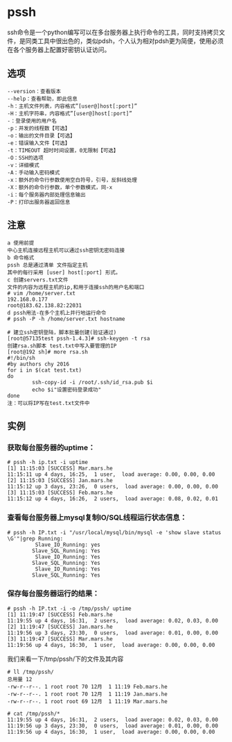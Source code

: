 # pssh

ssh命令是一个python编写可以在多台服务器上执行命令的工具，同时支持拷贝文件，是同类工具中很出色的，类似pdsh，个人认为相对pdsh更为简便，使用必须在各个服务器上配置好密钥认证访问。

## 选项

	--version：查看版本
	--help：查看帮助，即此信息
	-h：主机文件列表，内容格式”[user@]host[:port]”
	-H：主机字符串，内容格式”[user@]host[:port]”
	-：登录使用的用户名
	-p：并发的线程数【可选】
	-o：输出的文件目录【可选】
	-e：错误输入文件【可选】
	-t：TIMEOUT 超时时间设置，0无限制【可选】
	-O：SSH的选项
	-v：详细模式
	-A：手动输入密码模式
	-x：额外的命令行参数使用空白符号，引号，反斜线处理
	-X：额外的命令行参数，单个参数模式，同-x
	-i：每个服务器内部处理信息输出
	-P：打印出服务器返回信息

## 注意
	a 使用前提
	中心主机连接远程主机可以通过ssh密钥无密码连接
	b 命令格式
	pssh 总是通过清单 文件指定主机
	其中的每行采用 [user] host[:port] 形式。
	c 创建servers.txt文件
	文件的内容为远程主机的ip,和用于连接ssh的用户名和端口
	# vim /home/server.txt
	192.168.0.177
	root@183.62.138.82:22031
	d pssh用法-在多个主机上并行地运行命令
	# pssh -P -h /home/server.txt hostname

~~~
# 建立ssh密钥登陆，脚本批量创建(验证通过)
[root@57135test pssh-1.4.3]# ssh-keygen -t rsa
创建rsa.sh脚本 test.txt中写入要管理的IP
[root@192 sh]# more rsa.sh 
#!/bin/sh
#by authors chy 2016
for i in $(cat test.txt)
do
        ssh-copy-id -i /root/.ssh/id_rsa.pub $i
        echo $i"设置密码登录成功"
done
注：可以将IP写在test.txt文件中
~~~

## 实例

### 获取每台服务器的uptime：

	# pssh -h ip.txt -i uptime
	[1] 11:15:03 [SUCCESS] Mar.mars.he
	11:15:11 up 4 days, 16:25,  1 user,  load average: 0.00, 0.00, 0.00
	[2] 11:15:03 [SUCCESS] Jan.mars.he
	11:15:12 up 3 days, 23:26,  0 users,  load average: 0.00, 0.00, 0.00
	[3] 11:15:03 [SUCCESS] Feb.mars.he
	11:15:12 up 4 days, 16:26,  2 users,  load average: 0.08, 0.02, 0.01

### 查看每台服务器上mysql复制IO/SQL线程运行状态信息：

	# pssh -h IP.txt -i "/usr/local/mysql/bin/mysql -e 'show slave status \G'"|grep Running:
             Slave_IO_Running: yes
            Slave_SQL_Running: Yes
             Slave_IO_Running: Yes
            Slave_SQL_Running: Yes
             Slave_IO_Running: Yes
            Slave_SQL_Running: Yes

### 保存每台服务器运行的结果：

	# pssh -h IP.txt -i -o /tmp/pssh/ uptime
	[1] 11:19:47 [SUCCESS] Feb.mars.he
	11:19:55 up 4 days, 16:31,  2 users,  load average: 0.02, 0.03, 0.00
	[2] 11:19:47 [SUCCESS] Jan.mars.he
	11:19:56 up 3 days, 23:30,  0 users,  load average: 0.01, 0.00, 0.00
	[3] 11:19:47 [SUCCESS] Mar.mars.he
	11:19:56 up 4 days, 16:30,  1 user,  load average: 0.00, 0.00, 0.00

我们来看一下/tmp/pssh/下的文件及其内容

	# ll /tmp/pssh/
	总用量 12
	-rw-r--r--. 1 root root 70 12月  1 11:19 Feb.mars.he
	-rw-r--r--. 1 root root 70 12月  1 11:19 Jan.mars.he
	-rw-r--r--. 1 root root 69 12月  1 11:19 Mar.mars.he
	 
	# cat /tmp/pssh/*
	11:19:55 up 4 days, 16:31,  2 users,  load average: 0.02, 0.03, 0.00
	11:19:56 up 3 days, 23:30,  0 users,  load average: 0.01, 0.00, 0.00
	11:19:56 up 4 days, 16:30,  1 user,  load average: 0.00, 0.00, 0.00